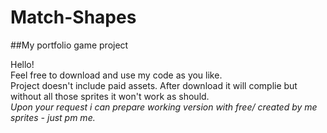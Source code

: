 # Match-Shapes
##My portfolio game project

Hello!  
Feel free to download and use my code as you like.  
Project doesn't include paid assets. After download it will complie but without all those sprites it won't work as should.   
*Upon your request i can prepare working version with free/ created by me sprites - just pm me.*  

